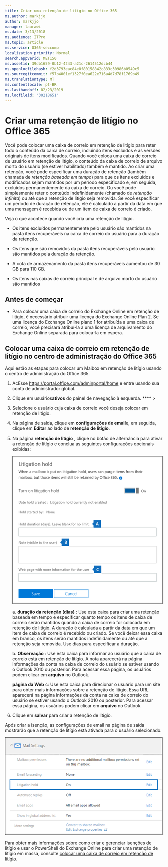 ```yaml
---
title: Criar uma retenção de litígio no Office 365
ms.author: markjjo
author: markjjo
manager: laurawi
ms.date: 3/13/2018
ms.audience: ITPro
ms.topic: article
ms.service: O365-seccomp
localization_priority: Normal
search.appverid: MET150
ms.assetid: 39db1659-0b12-4243-a21c-2614512dcb44
ms.openlocfilehash: f2d3793eac84e8f80158842c833c30986b0549c5
ms.sourcegitcommit: f57b4001ef1327f0ea622e716a4d7d78f1769b49
ms.translationtype: MT
ms.contentlocale: pt-BR
ms.lasthandoff: 02/23/2019
ms.locfileid: "30218651"
---
```

# <a name="create-a-litigation-hold-in-office-365"></a>Criar uma retenção de litígio no Office 365

Você pode colocar uma caixa de correio em retenção de litígio para reter todo o conteúdo da caixa de correio, incluindo itens excluídos e as versões originais de itens modificados. Quando você coloca uma caixa de correio de usuário em retenção de litígio, o conteúdo da caixa de correio de arquivo morto do usuário (se estiver habilitado) também é mantido. Ao criar uma retenção, você pode especificar uma duração de retenção (também chamada de *retenção baseada em tempo*) para que os itens excluídos e modificados sejam mantidos por um período especificado e, em seguida, excluídos permanentemente da caixa de correio. Ou você pode simplesmente reter o conteúdo indefinidamente (chamado de *retenção infinita*) ou até que a retenção de litígio seja removida. Se você especificar um período de duração de retenção, ele é calculado a partir da data em que uma mensagem é recebida ou de um item de caixa de correio é criado. 
  
Veja o que acontece quando você cria uma retenção de litígio.
  
- Os itens excluídos permanentemente pelo usuário são mantidos na pasta itens recuperáveis na caixa de correio do usuário para a duração da retenção.
    
- Os itens que são removidos da pasta itens recuperáveis pelo usuário são mantidos pela duração da retenção.
    
- A cota de armazenamento da pasta itens recuperáveis aumentou de 30 GB para 110 GB.
    
- Os itens nas caixas de correio principal e de arquivo morto do usuário são mantidos
    
## <a name="before-you-begin"></a>Antes de começar

- Para colocar uma caixa de correio do Exchange Online em retenção de litígio, é necessário atribuir uma licença do Exchange Online Plan 2. Se uma licença do Exchange Online plano 1 for atribuída a uma caixa de correio, você precisará atribuí-la a uma licença de arquivamento do Exchange Online separada para colocá-la em espera.
    

## <a name="place-a-mailbox-on-litigation-hold-in-the-office-365-admin-center"></a>Colocar uma caixa de correio em retenção de litígio no centro de administração do Office 365

Aqui estão as etapas para colocar um Maibox em retenção de litígio usando o centro de administração do Office 365.

1. AcEsse https://portal.office.com/adminportal/home e entre usando sua conta de administrador global.
2. Clique em usuários**ativos** do painel de navegação à esquerda. **** > 
3. Selecione o usuário cuja caixa de correio você deseja colocar em retenção de litígio.
4. Na página de saída, clique em **configurações de email**e, em seguida, clique em **Editar** ao lado de **retenção de litígio**.
5. Na página **retenção de litígio** , clique no botão de alternância para ativar a retenção de litígio e conclua as seguintes configurações opcionais exibidas:
 
    ![O365_LitigationHold1. png](media/O365-LitigationHold1.png)

    a. **duração da retenção (dias)** : Use esta caixa para criar uma retenção baseada em tempo e especificar quanto tempo os itens de caixa de correio serão mantidos quando a caixa de correio for colocada em retenção de litígio. A duração é calculada a partir da data em que um item de caixa de correio é recebido ou criado. Se você deixar essa caixa em branco, os itens serão mantidos indefinidamente ou até que a retenção seja removida. Use dias para especificar a duração.
    
    b. **Observação** : Use esta caixa para informar ao usuário que a caixa de correio está em retenção de litígio. A nota aparecerá na página informações da conta na caixa de correio do usuário se estiver usando o Outlook 2010 ou posterior. Para acessar essa página, os usuários podem clicar em **arquivo** no Outlook.
     
    **página da Web** c: Use esta caixa para direcionar o usuário para um site para obter mais informações sobre a retenção de litígio. Essa URL aparecerá na página informações da conta na caixa de correio do usuário se estiver usando o Outlook 2010 ou posterior. Para acessar essa página, os usuários podem clicar em **arquivo** no Outlook.
 
6. Clique em **salvar** para criar a retenção de litígio.

Após criar a isenção, as configurações de email na página de saída mostrarão que a retenção de litígio está ativada para o usuário selecionado.

![O365_LitigationHold2. png](media/O365-LitigationHold2.png)

Para obter mais informações sobre como criar e gerenciar isenções de litígio e usar o PowerShell do Exchange Online para criar uma retenção de litígio em massa, consulte [colocar uma caixa de correio em retenção de litígio](https://docs.microsoft.com/office365/SecurityCompliance/place-a-mailbox-on-litigation-hold).
